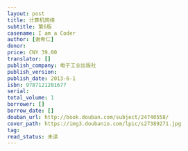 ```yaml
---
layout: post
title: 计算机网络
subtitle: 第6版
casename: I am a Coder
author: [谢希仁]
donor: 
price: CNY 39.00
translator: []
publish_company: 电子工业出版社
publish_version: 
publish_date: 2013-6-1
isbn: 9787121201677
serial: 
total_volume: 1
borrower: []
borrow_date: []
douban_url: http://book.douban.com/subject/24740558/
cover_path: https://img3.doubanio.com/lpic/s27389271.jpg
tag: 
read_status: 未读
---
```

